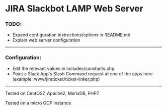 # JIRA Slackbot LAMP Web Server

### TODO:
* Expand configuration instructions/options in README.md
* Explain web server configuration

---

### Configuration:
* Edit the relevant values in includes/constants.php
* Point a Slack App's Slash Command request at one of the apps here (example: www/jiraticket/ticket-linker.php)

---

Tested on CentOS7, Apache2, MariaDB, PHP7

Tested on a micro GCP instance

